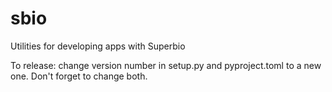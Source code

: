 # sbio
Utilities for developing apps with Superbio

To release: change version number in setup.py and pyproject.toml to a new one.
Don't forget to change both.

